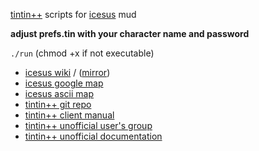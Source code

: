 [tintin++](http://tintin.sourceforge.net/) scripts for [icesus](http://icesus.org/) mud

 **adjust prefs.tin with your character name and password**

`./run` (chmod +x if not executable)

 * [icesus wiki](http://icewiki.hyperi.fi/) / ([mirror](http://37.157.195.141/mediawiki/))
 * [icesus google map](http://www.icesus.org/Documentation/map.php)
 * [icesus ascii map](http://flaprider.dyndns.org/~freld/icesusmap.html)
 * [tintin++ git repo](https://github.com/tintinplusplus/tintin)
 * [tintin++ client manual](http://tintin.sourceforge.net/manual/)
 * [tintin++ unofficial user's group](http://tintinplusplus.github.io/)
 * [tintin++ unofficial documentation](http://tintinplusplus-unoffical-documentation.readthedocs.org/en/latest/index.html)
